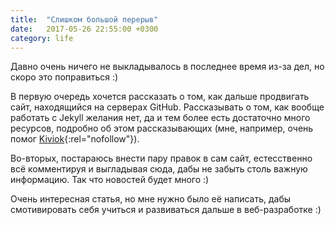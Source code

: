 ```yaml
---
title:  "Слишком большой перерыв"
date:   2017-05-26 22:55:00 +0300
category: life
---
```

Давно очень ничего не выкладывалось в последнее время из-за дел, но скоро это поправиться :)

В первую очередь хочется рассказать о том, как дальше продвигать сайт, находящийся на серверах GitHub. Рассказывать о том, как вообще работать с Jekyll желания нет, да и тем более есть достаточно много ресурсов, подробно об этом рассказывающих (мне, например, очень помог [Kiviok](http://kiviok.ru/category/){:rel="nofollow"}).
<!--more-->

Во-вторых, постараюсь внести пару правок в сам сайт, естесственно всё комментируя и выгладывая сюда, дабы не забыть столь важную информацию. Так что новостей будет много :)

Очень интересная статья, но мне нужно было её написать, дабы смотивировать себя учиться и развиваться дальше в веб-разработке :)
